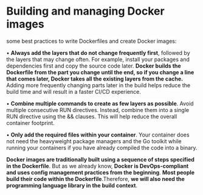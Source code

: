 # Building and managing Docker images

some best practices to write Dockerfiles and create Docker images:

• **Always add the layers that do not change frequently first**, followed by the layers that may change often. For example, install your packages and dependencies first and copy the source code later. **Docker builds the Dockerfile from the part you change until the end, so if you change a line that comes later, Docker takes all the existing layers from the cache.** Adding more frequently changing parts later in the build helps reduce the build time and will result in a faster CI/CD experience.

• **Combine multiple commands to create as few layers as possible**. Avoid multiple consecutive RUN directives. Instead, combine them into a single RUN directive using the && clauses. This will help reduce the overall container footprint.

• **Only add the required files within your container**. Your container does not need the heavyweight package managers and the Go toolkit while running your containers if you have already compiled the code into a binary.

**Docker images are traditionally built using a sequence of steps specified in the Dockerfile**. But as we already know, **Docker is DevOps-compliant and uses config management practices from the beginning**.
**Most people build their code within the Dockerfile**.Therefore, **we will also need the programming language library in the build context**.


